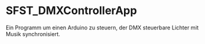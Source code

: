 # SFST_DMXControllerApp
Ein Programm um einen Arduino zu steuern, der DMX steuerbare Lichter mit Musik synchronisiert.
